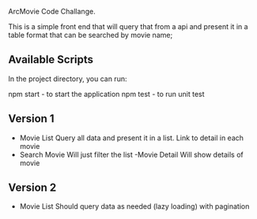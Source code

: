 ArcMovie Code Challange.

This is a simple front end that will query that from a api and present it in a table format that can be searched by movie name;


## Available Scripts

In the project directory, you can run:

 npm start - to start the application
 npm test - to run unit test

## Version 1
- Movie List
  Query all data and present it in a list. Link to detail in each movie
- Search Movie
 Will just filter the list
-Movie Detail
Will show details of movie

## Version 2
- Movie List
 Should query data as needed (lazy loading) with pagination
 